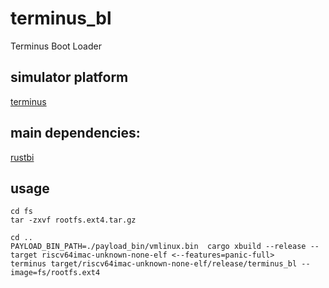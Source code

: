 # terminus_bl
Terminus Boot Loader

## simulator platform 
[terminus](https://github.com/shady831213/terminus)

## main dependencies:
[rustbi](https://github.com/luojia65/rustsbi)

## usage
```
cd fs
tar -zxvf rootfs.ext4.tar.gz

cd ..
PAYLOAD_BIN_PATH=./payload_bin/vmlinux.bin  cargo xbuild --release --target riscv64imac-unknown-none-elf <--features=panic-full>
terminus target/riscv64imac-unknown-none-elf/release/terminus_bl --image=fs/rootfs.ext4
```
